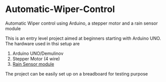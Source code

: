 # Automatic-Wiper-Control
Automatic Wiper control using Arduino, a stepper motor and a rain sensor module

This is an entry level project aimed at beginners starting with Arduino UNO.
The hardware used in thsi setup are
1. Arduino UNO/Demulinov
2. Stepper Motor (4 wire)
3. [Rain Sensor module](https://www.amazon.in/KitsGuru-KG004-Rain-Sensor-Module/dp/B01FFAP96E?tag=googinhydr18418-21&tag=googinkenshoo-21&ascsubtag=bc85b6ce-95b3-472e-8e0d-08640e523302)

The project can be easily set up on a breadboard for testing purpose

